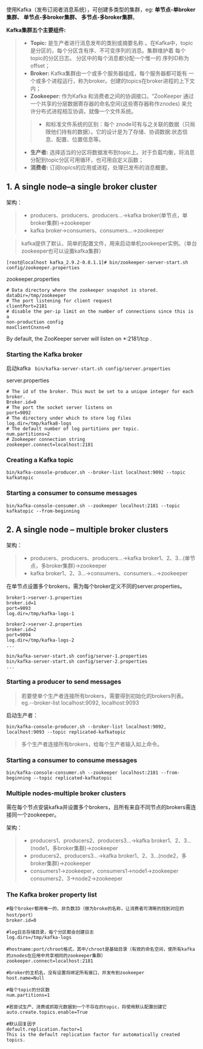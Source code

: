 使用Kafka（发布订阅者消息系统），可创建多类型的集群，eg:
**单节点-单broker集群、
单节点-多broker集群、
多节点-多broker集群**。

**Kafka集群五个主要组件:**
>- **Topic:** 是生产者进行消息发布的类别或摘要名称
。在Kafka中，topic是分区的，每个分区含有序、不可变序列的消息。集群维护着
每个topic的分区日志。
分区中的每个消息都分配一个惟一的
序列ID称为offset；
>- **Broker:** Kafka集群由一个或多个服务器组成，每个服务器都可能有
一个或多个进程运行，称为broker。创建的topics在broker进程的上下文内；
>- **Zookeeper:** 作为Kafka
和消费者之间的协调接口。“ZooKeeper
通过一个共享的分层数据寄存器的命名空间(这些寄存器称作znodes)
来允许分布式进程相互协调，就像一个文件系统。
>>- 和标准文件系统的区别：每个
znode可有与之关联的数据（只局限他们持有的数据）。它的设计是为了存储、协调数据:状态信息、配置、位置信息等。
>- **生产者:** 选择适当的分区将数据发布到topic上。对于负载均衡，将消息分配到topic分区可用循环，也可用自定义函数；
>- **消费者:** 订阅topics的应用或进程，处理已发布的消息概要。

## 1. A single node–a single broker cluster
架构：  
>- producers、producers、producers...->kafka broker(单节点，单broker集群)->zookeeper    
>- kafka broker->consumers、consumers...->zookeeper

>kafka提供了默认、简单的配置文件，用来启动单机zookeeper实例。（单台zookeeper也可以设置kafka集群）  

`[root@localhost kafka_2.9.2-0.8.1.1]# bin/zookeeper-server-start.sh config/zookeeper.properties`

zookeeper.properties
```
# Data directory where the zookeeper snapshot is stored.
dataDir=/tmp/zookeeper
# The port listening for client request
clientPort=2181
# disable the per-ip limit on the number of connections since this is a
non-production config
maxClientCnxns=0
```
By default, the ZooKeeper server will listen on  *:2181/tcp .

### Starting the Kafka broker
启动kafka
` bin/kafka-server-start.sh
config/server.properties`

server.properties
```
# The id of the broker. This must be set to a unique integer for each
broker.
Broker.id=0
# The port the socket server listens on
port=9092
# The directory under which to store log files
log.dir=/tmp/kafka8-logs
# The default number of log partitions per topic.
num.partitions=2
# Zookeeper connection string
zookeeper.connect=localhost:2181
```
### Creating a Kafka topic
`bin/kafka-console-producer.sh --broker-list localhost:9092 --topic kafkatopic`

### Starting a consumer to consume messages
`bin/kafka-console-consumer.sh --zookeeper localhost:2181 --topic kafkatopic --from-beginning`

## 2. A single node – multiple broker clusters
架构：
>- producers、producers、producers...->kafka broker1、2、3...(单节点，多broker集群)->zookeeper  
>- kafka broker1、2、3...->consumers、consumers...->zookeeper


在单节点设置多个brokers，需为每个broker定义不同的server.properties。
```
broker1->server-1.properties
broker.id=1
port=9093
log.dir=/tmp/kafka-logs-1

broker2->server-2.properties
broker.id=2
port=9094
log.dir=/tmp/kafka-logs-2
...

bin/kafka-server-start.sh config/server-1.properties
bin/kafka-server-start.sh config/server-2.properties
...
```
### Starting a producer to send messages
>若要使单个生产者连接所有brokers，需要得到初始化的brokers列表。
eg.--broker-list localhost:9092, localhost:9093

启动生产者：

`bin/kafka-console-producer.sh --broker-list localhost:9092, localhost:9093 --topic replicated-kafkatopic`
>多个生产者连接所有brokers，给每个生产者输入如上命令。

### Starting a consumer to consume messages
`bin/kafka-console-consumer.sh --zookeeper localhost:2181 --from-beginning --topic replicated-kafkatopic`

### Multiple nodes-multiple broker clusters
需在每个节点安装kafka并设置多个brokers，且所有来自不同节点的brokers需连接同一个zookeeper。

架构：
>- producers1、producers2、producers3...->kafka broker1、2、3...(node1，多broker集群)->zookeeper   
>- producers2、producers3...->kafka broker1、2、3...(node2，多broker集群)->zookeeper   
>- consumers1->zookeeper，consumers1->node1->zookeeper   
consumers2、3->node2->zookeeper

### The Kafka broker property list

```
#每个broker都用唯一的、非负数ID（做为broke的名称，让消费者可清晰的找到对应的host/port）
broker.id=0

#log日志存储目录，每个分区都会创建日志
log.dirs=/tmp/kafka-logs

#hostname:port/chroot格式，其中/chroot是基础目录（有效的命名空间，使所有kafka的znodes在应用中共享相同的zookeeper集群）
zookeeper.connect=localhost:2181

#broker的主机名，没有设置将绑定所有接口，并发布到zookeeper
host.name=Null

#每个topic的分区数
num.partitions=1

#若尝试生产、消费或抓取元数据到一个不存在的topic，将使用默认配置创建它
auto.create.topics.enable=True

#默认回复因子
default.replication.factor=1
This is the default replication factor for automatically created topics. 
```

